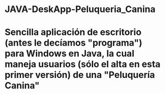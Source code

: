 # JAVA-DeskApp-Peluqueria_Canina
# Sencilla aplicación de escritorio (antes le decíamos "programa") para Windows en Java, la cual maneja usuarios (sólo el alta en esta primer versión) de una "Peluquería Canina"
